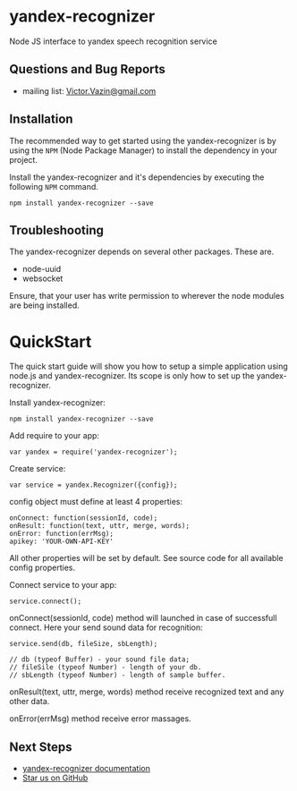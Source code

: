 # yandex-recognizer
Node JS interface to yandex speech recognition service

## Questions and Bug Reports

* mailing list: Victor.Vazin@gmail.com

## Installation

The recommended way to get started using the yandex-recognizer is
by using the `NPM` (Node Package Manager) to install the dependency in your project.

Install the yandex-recognizer and it's dependencies by executing
the following `NPM` command.
```
npm install yandex-recognizer --save
```
## Troubleshooting

The yandex-recognizer depends on several other packages. These are.

* node-uuid
* websocket

Ensure, that your user has write permission to wherever the node modules
are being installed.

QuickStart
==========
The quick start guide will show you how to setup a simple application
using node.js and yandex-recognizer. Its scope is only how to set up
the yandex-recognizer.

Install yandex-recognizer:
```
npm install yandex-recognizer --save
```
Add require to your app:
```
var yandex = require('yandex-recognizer');
```
Create service:
```
var service = yandex.Recognizer({config});
```
config object must define at least 4 properties:
```
onConnect: function(sessionId, code);
onResult: function(text, uttr, merge, words);
onError: function(errMsg);
apikey: 'YOUR-OWN-API-KEY'
```
All other properties will be set by default. See source code for all available config properties.

Connect service to your app:
```
service.connect();
```
onConnect(sessionId, code) method will launched in case of successfull connect. Here your send sound data for recognition:
```
service.send(db, fileSize, sbLength);

// db (typeof Buffer) - your sound file data;
// fileSile (typeof Number) - length of your db.
// sbLength (typeof Number) - length of sample buffer.
```
onResult(text, uttr, merge, words) method receive recognized text and any other data.

onError(errMsg) method receive error massages.


## Next Steps

 * [yandex-recognizer documentation](https://github.com/AirGraph/yandex-recognizer)
 * [Star us on GitHub](https://github.com/AirGraph/yandex-recognizer)
